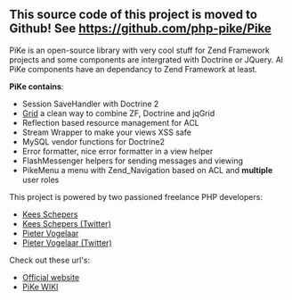 ## This source code of this project is moved to Github! See https://github.com/php-pike/Pike ##

PiKe is an open-source library with very cool stuff for Zend Framework projects and some components are intergrated with Doctrine or JQuery. Al PiKe components have an dependancy to Zend Framework at least.

**PiKe contains**:
  * Session SaveHandler with Doctrine 2
  * [Grid](http://www.keesschepers.nl/pikegrid) a clean way to combine ZF, Doctrine and jqGrid
  * Reflection based resource management for ACL
  * Stream Wrapper to make your views XSS safe
  * MySQL vendor functions for Doctrine2
  * Error formatter, nice error formatter in a view helper
  * FlashMessenger helpers for sending messages and viewing
  * PikeMenu a menu with Zend\_Navigation based on ACL and **multiple** user roles

This project is powered by two passioned freelance PHP developers:

  * [Kees Schepers](http://www.keesschepers.nl)
  * [Kees Schepers (Twitter)](http://www.twitter.com/keesschepers)
  * [Pieter Vogelaar](http://www.pietervogelaar.nl)
  * [Pieter Vogelaar (Twitter)](http://www.twitter.com/vogelaarpieter)

Check out these url's:

  * [Official website](http://www.pike-project.org)
  * [PiKe WIKI](http://wiki.pike-project.org)